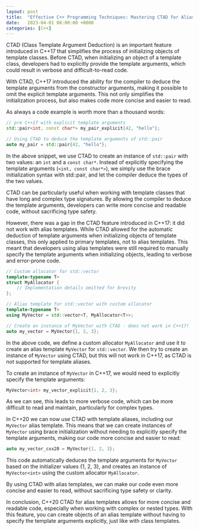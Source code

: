 ```yaml
---
layout: post
title:  "Effective C++ Programming Techniques: Mastering CTAD for Alias Templates in C++20"
date:   2023-04-01 08:00:00 +0000
categories: [C++]
---
```



CTAD (Class Template Argument Deduction) is an important feature introduced in C++17 that simplifies the process of initializing objects of template classes. Before CTAD, when initializing an object of a template class, developers had to explicitly provide the template arguments, which could result in verbose and difficult-to-read code.

With CTAD, C++17 introduced the ability for the compiler to deduce the template arguments from the constructor arguments, making it possible to omit the explicit template arguments. This not only simplifies the initialization process, but also makes code more concise and easier to read.

As always a code example is worth more than a thousand words:

```cpp
// pre C++17 with explicit template arguments
std::pair<int, const char*> my_pair_explicit{42, "hello"};

// Using CTAD to deduce the template arguments of std::pair
auto my_pair = std::pair{42, "hello"};
```

In the above snippet, we use CTAD to create an instance of `std::pair` with two values: an `int` and a `const char*`. Instead of explicitly specifying the template arguments (`<int, const char*>`), we simply use the brace initialization syntax with std::pair, and let the compiler deduce the types of the two values.

CTAD can be particularly useful when working with template classes that have long and complex type signatures. By allowing the compiler to deduce the template arguments, developers can write more concise and readable code, without sacrificing type safety.

However, there was a gap in the CTAD feature introduced in C++17: it did not work with alias templates. While CTAD allowed for the automatic deduction of template arguments when initializing objects of template classes, this only applied to primary templates, not to alias templates. This meant that developers using alias templates were still required to manually specify the template arguments when initializing objects, leading to verbose and error-prone code.

```cpp
// Custom allocator for std::vector
template<typename T>
struct MyAllocator {
    // Implementation details omitted for brevity
};

// Alias template for std::vector with custom allocator
template<typename T>
using MyVector = std::vector<T, MyAllocator<T>>;

// Create an instance of MyVector with CTAD - does not work in C++17!
auto my_vector = MyVector{1, 2, 3};

```

In the above code, we define a custom allocator `MyAllocator` and use it to create an alias template `MyVector` for `std::vector`. We then try to create an instance of `MyVector` using CTAD, but this will not work in C++17, as CTAD is not supported for template aliases.

To create an instance of `MyVector` in C++17, we would need to explicitly specify the template arguments:

```cpp
MyVector<int> my_vector_explicit{1, 2, 3};
```
As we can see, this leads to more verbose code, which can be more difficult to read and maintain, particularly for complex types.

In C++20 we can now use CTAD with template aliases, including our `MyVector` alias template. This means that we can create instances of `MyVector` using brace initialization without needing to explicitly specify the template arguments, making our code more concise and easier to read:

```cpp
auto my_vector_cxx20 = MyVector{1, 2, 3};
```

This code automatically deduces the template arguments for `MyVector` based on the initializer values {1, 2, 3}, and creates an instance of `MyVector<int>` using the custom allocator `MyAllocator`.

By using CTAD with alias templates, we can make our code even more concise and easier to read, without sacrificing type safety or clarity.

In conclusion, C++20 CTAD for alias templates allows for more concise and readable code, especially when working with complex or nested types. With this feature, you can create objects of an alias template without having to specify the template arguments explicitly, just like with class templates.